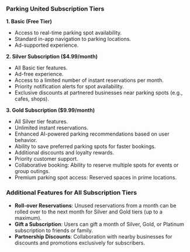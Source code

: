 ### **Parking United Subscription Tiers**

**1. Basic (Free Tier)**

- Access to real-time parking spot availability.
- Standard in-app navigation to parking locations.
- Ad-supported experience.

**2. Silver Subscription ($4.99/month)**

- All Basic tier features.
- Ad-free experience.
- Access to a limited number of instant reservations per month.
- Priority notification alerts for spot availability.
- Exclusive discounts at partnered businesses near parking spots (e.g., cafes, shops).

**3. Gold Subscription ($9.99/month)**

- All Silver tier features.
- Unlimited instant reservations.
- Enhanced AI-powered parking recommendations based on user behavior.
- Ability to save preferred parking spots for faster bookings.
- Additional discounts and loyalty rewards.
- Priority customer support.
- Collaborative booking: Ability to reserve multiple spots for events or group outings.
- Premium parking spot access: Reserved spaces in prime locations.

### **Additional Features for All Subscription Tiers**

- **Roll-over Reservations**: Unused reservations from a month can be rolled over to the next month for Silver and Gold tiers (up to a maximum).
- **Gift a Subscription**: Users can gift a month of Silver, Gold, or Platinum subscription to friends or family.
- **Partnership Discounts**: Collaboration with nearby businesses for discounts and promotions exclusively for subscribers.
